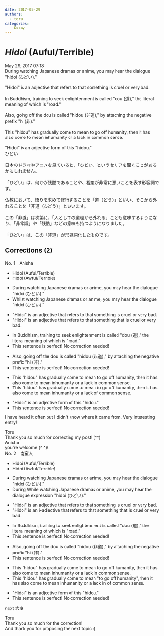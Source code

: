 ```yaml
---
date: 2017-05-29
authors:
  - toru
categories:
  - Essay
---
```


<h1 id="subject_show"><strong><em>Hidoi</strong></em> (Auful/Terrible)</h1>
<div class="date">May 29, 2017 07:18</div>
<div id="post"><div id="body_show_ori">
During watching Japanese dramas or anime, you may hear the dialogue "hidoi (ひどい)."<br/><br/>"Hidoi" is an adjective that refers to that something is cruel or very bad.<br/><br/>In Buddhism, training to seek enlightenment is called "dou (道)," the literal meaning of which is "road."<br/><br/>Also, going off the dou is called "hidou (非道)," by attaching the negative prefix "hi (非)."<br/><br/>This "hidou" has gradually come to mean to go off humanity, then it has also come to mean inhumanity or a lack in common sense.<br/><br/>"Hidoi" is an adjective form of this "hidou."
</div></div>

<!-- more -->

<div id="post_ja"><div id="body_show_mo">
ひどい<br/><br/>日本のドラマやアニメを見ていると、「ひどい」というセリフを聞くことがあるかもしれません。<br/><br/>「ひどい」は、何かが残酷であることや、程度が非常に悪いことを表す形容詞です。<br/><br/>仏教において、悟りを求めて修行することを「道（どう）」といい、そこから外れることを「非道（ひどう）」といいます。<br/><br/>この「非道」は次第に、「人としての道理から外れる」ことも意味するようになり、「非常識」や「残酷」などの意味も持つようになりました。<br/><br/>「ひどい」は、この「非道」が形容詞化したものです。
</div></div>

## Corrections (2)
<div id="block"><div class="first_name"> No. 1　<span class="just_name">Anisha</span></div><div id="block2">
<ul class="correction_field">
<li class="incorrect">Hidoi (Auful/Terrible)</li>
<li class="corrected correct">
Hidoi (A<span class="f_bold">w</span>ful/Terrible)
</li>
</ul>
<ul class="correction_field">
<li class="incorrect">During watching Japanese dramas or anime, you may hear the dialogue "hidoi (ひどい)."</li>
<li class="corrected correct">
<span class="f_blue">Whilst </span>watching Japanese dramas or anime, you may hear the dialogue "hidoi (ひどい)."
</li>
</ul>
<ul class="correction_field">
<li class="incorrect">"Hidoi" is an adjective that refers to that something is cruel or very bad.</li>
<li class="corrected correct">
"Hidoi" is an adjective that refers to <span class="sline">that</span> something <span class="f_blue">that </span>is cruel or very bad.
</li>
</ul>
<ul class="correction_field">
<li class="incorrect">In Buddhism, training to seek enlightenment is called "dou (道)," the literal meaning of which is "road."</li>
<li class="corrected perfect">This sentence is perfect! No correction needed!</li>
</ul>
<ul class="correction_field">
<li class="incorrect">Also, going off the dou is called "hidou (非道)," by attaching the negative prefix "hi (非)."</li>
<li class="corrected perfect">This sentence is perfect! No correction needed!</li>
</ul>
<ul class="correction_field">
<li class="incorrect">This "hidou" has gradually come to mean to go off humanity, then it has also come to mean inhumanity or a lack in common sense.</li>
<li class="corrected correct">
This "hidou" has gradually come to mean to go off humanity, then it has also come to mean inhumanity or a lack <span class="f_blue">of </span>common sense.
</li>
</ul>
<ul class="correction_field">
<li class="incorrect">"Hidoi" is an adjective form of this "hidou."</li>
<li class="corrected perfect">This sentence is perfect! No correction needed!</li>
</ul>
<p class="comment_small">
 I have heard it often but I didn't know where it came from. Very interesting entry!
</p>

</div><div class="name"><span class="just_name">Toru</span><br>
Thank you so much for correcting my post! (^^)
</div>
<div class="name"><span class="just_name">Anisha</span><br>
you're welcome (^ ^)/
</div>
</div>
<div id="block"><div class="first_name"> No. 2　<span class="just_name">南蛮人</span></div><div id="block2">
<ul class="correction_field">
<li class="incorrect">Hidoi (Auful/Terrible)</li>
<li class="corrected correct">
Hidoi (A<span class="f_bold"><span class="f_blue">w</span></span>ful/Terrible)
</li>
</ul>
<ul class="correction_field">
<li class="incorrect">During watching Japanese dramas or anime, you may hear the dialogue "hidoi (ひどい)."</li>
<li class="corrected correct">
<span class="f_red"><span class="sline">During</span></span> <span class="f_blue">While</span> watching Japanese dramas or anime, you may hear the <span class="sline"><span class="f_gray">dialogue</span></span> <span class="f_gray">expression</span> "hidoi (ひどい)."
</li>
</ul>
<ul class="correction_field">
<li class="incorrect">"Hidoi" is an adjective that refers to that something is cruel or very bad.</li>
<li class="corrected correct">
"Hidoi" is an <span class="f_bold"><span class="f_blue">i-</span></span>adjective that refers to <span class="sline"><span class="f_red">that</span></span> something <span class="f_blue">that</span> is cruel or very bad.
</li>
</ul>
<ul class="correction_field">
<li class="incorrect">In Buddhism, training to seek enlightenment is called "dou (道)," the literal meaning of which is "road."</li>
<li class="corrected perfect">This sentence is perfect! No correction needed!</li>
</ul>
<ul class="correction_field">
<li class="incorrect">Also, going off the dou is called "hidou (非道)," by attaching the negative prefix "hi (非)."</li>
<li class="corrected perfect">This sentence is perfect! No correction needed!</li>
</ul>
<ul class="correction_field">
<li class="incorrect">This "hidou" has gradually come to mean to go off humanity, then it has also come to mean inhumanity or a lack in common sense.</li>
<li class="corrected correct">
This "hidou" has gradually come to mean <span class="f_bold"><span class="f_blue">"</span></span>to go off humanity<span class="f_bold"><span class="f_blue">"</span></span>, then it has also come to mean inhumanity or a lack <span class="sline"><span class="f_red">in</span></span> <span class="f_blue">of</span> common sense.
</li>
</ul>
<ul class="correction_field">
<li class="incorrect">"Hidoi" is an adjective form of this "hidou."</li>
<li class="corrected perfect">This sentence is perfect! No correction needed!</li>
</ul>
<p class="comment_small">
 next 大変
</p>

</div><div class="name"><span class="just_name">Toru</span><br>
Thank you so much for the correction!<br/>And thank you for proposing the next topic :)
</div>
</div>
